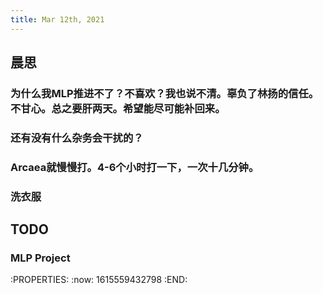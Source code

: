 ```yaml
---
title: Mar 12th, 2021
---
```


## 晨思
### 为什么我MLP推进不了？不喜欢？我也说不清。辜负了林扬的信任。不甘心。总之要肝两天。希望能尽可能补回来。
### 还有没有什么杂务会干扰的？
### Arcaea就慢慢打。4-6个小时打一下，一次十几分钟。
### 洗衣服
## TODO
### MLP Project
:PROPERTIES:
:now: 1615559432798
:END:

